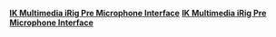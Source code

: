 [**IK Multimedia iRig Pre Microphone Interface**](https://www.bhphotovideo.com/c/product/840641-REG/IK_Multimedia_IP_IRIG_PRE_IN_iRig_Pre_Microphone_Interface.html)
[**IK Multimedia iRig Pre Microphone Interface**](https://www.bhphotovideo.com/c/product/840641-REG/IK_Multimedia_IP_IRIG_PRE_IN_iRig_Pre_Microphone_Interface.html/overview)